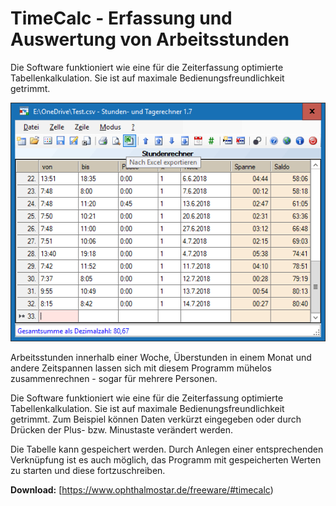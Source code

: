# TimeCalc - Erfassung und Auswertung von Arbeitsstunden

Die Software funktioniert wie eine für die Zeiterfassung optimierte Tabellenkalkulation. Sie ist auf maximale Bedienungsfreundlichkeit getrimmt.

![Screenshot](screenshot.png)

Arbeitsstunden innerhalb einer Woche, Überstunden in einem Monat und andere Zeitspannen lassen sich mit diesem Programm mühelos zusammenrechnen - sogar für mehrere Personen.

Die Software funktioniert wie eine für die Zeiterfassung optimierte Tabellenkalkulation. Sie ist auf maximale Bedienungsfreundlichkeit getrimmt. Zum Beispiel können Daten verkürzt eingegeben oder durch Drücken der Plus- bzw. Minustaste verändert werden.

Die Tabelle kann gespeichert werden. Durch Anlegen einer entsprechenden Verknüpfung ist es auch möglich, das Programm mit gespeicherten Werten zu starten und diese fortzuschreiben.

**Download:** [https://www.ophthalmostar.de/freeware/#timecalc)
